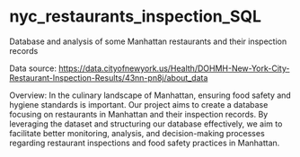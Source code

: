 # nyc_restaurants_inspection_SQL
Database and analysis of some Manhattan restaurants and their inspection records

Data source: https://data.cityofnewyork.us/Health/DOHMH-New-York-City-Restaurant-Inspection-Results/43nn-pn8j/about_data

Overview:
In the culinary landscape of Manhattan, ensuring food safety and hygiene standards is important. Our project aims to create a database focusing on restaurants in Manhattan and their inspection records. By leveraging the dataset and structuring our database effectively, we aim to facilitate better monitoring, analysis, and decision-making processes regarding restaurant inspections and food safety practices in Manhattan.
